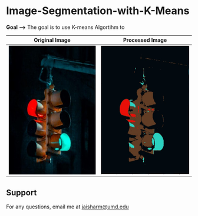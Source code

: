 # Image-Segmentation-with-K-Means

**Goal -->** The goal is to use K-means Algortihm to 


Original Image   |  Processed Image 
:-------------------------:|:-------------------------:
<img src = "Q4image.png" height = "350" > |  <img src = "Q4_Segmented_image.png" height = "350" >


## Support

For any questions, email me at jaisharm@umd.edu
